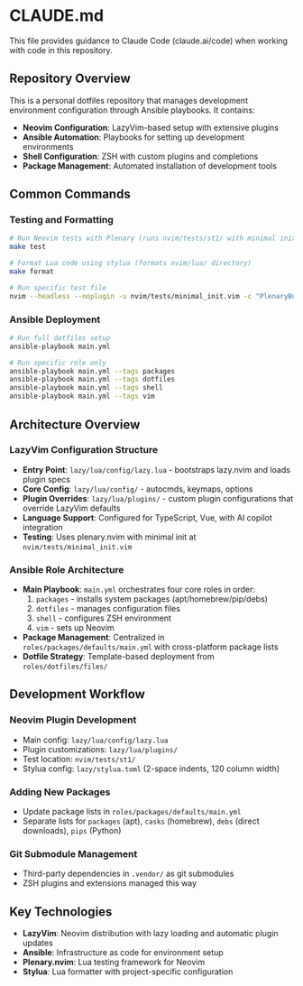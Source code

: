 # CLAUDE.md

This file provides guidance to Claude Code (claude.ai/code) when working with code in this repository.

## Repository Overview

This is a personal dotfiles repository that manages development environment configuration through Ansible playbooks. It contains:

- **Neovim Configuration**: LazyVim-based setup with extensive plugins
- **Ansible Automation**: Playbooks for setting up development environments
- **Shell Configuration**: ZSH with custom plugins and completions
- **Package Management**: Automated installation of development tools

## Common Commands

### Testing and Formatting
```bash
# Run Neovim tests with Plenary (runs nvim/tests/st1/ with minimal init)
make test

# Format Lua code using stylua (formats nvim/lua/ directory)
make format

# Run specific test file
nvim --headless --noplugin -u nvim/tests/minimal_init.vim -c "PlenaryBustedFile nvim/tests/st1/utils/init_spec.lua {minimal_init = 'nvim/tests/minimal_init.vim'}"
```

### Ansible Deployment
```bash
# Run full dotfiles setup
ansible-playbook main.yml

# Run specific role only
ansible-playbook main.yml --tags packages
ansible-playbook main.yml --tags dotfiles
ansible-playbook main.yml --tags shell
ansible-playbook main.yml --tags vim
```

## Architecture Overview

### LazyVim Configuration Structure
- **Entry Point**: `lazy/lua/config/lazy.lua` - bootstraps lazy.nvim and loads plugin specs
- **Core Config**: `lazy/lua/config/` - autocmds, keymaps, options
- **Plugin Overrides**: `lazy/lua/plugins/` - custom plugin configurations that override LazyVim defaults
- **Language Support**: Configured for TypeScript, Vue, with AI copilot integration
- **Testing**: Uses plenary.nvim with minimal init at `nvim/tests/minimal_init.vim`

### Ansible Role Architecture
- **Main Playbook**: `main.yml` orchestrates four core roles in order:
  1. `packages` - installs system packages (apt/homebrew/pip/debs)
  2. `dotfiles` - manages configuration files
  3. `shell` - configures ZSH environment
  4. `vim` - sets up Neovim
- **Package Management**: Centralized in `roles/packages/defaults/main.yml` with cross-platform package lists
- **Dotfile Strategy**: Template-based deployment from `roles/dotfiles/files/`

## Development Workflow

### Neovim Plugin Development
- Main config: `lazy/lua/config/lazy.lua`
- Plugin customizations: `lazy/lua/plugins/`
- Test location: `nvim/tests/st1/`
- Stylua config: `lazy/stylua.toml` (2-space indents, 120 column width)

### Adding New Packages
- Update package lists in `roles/packages/defaults/main.yml`
- Separate lists for `packages` (apt), `casks` (homebrew), `debs` (direct downloads), `pips` (Python)

### Git Submodule Management
- Third-party dependencies in `.vendor/` as git submodules
- ZSH plugins and extensions managed this way

## Key Technologies

- **LazyVim**: Neovim distribution with lazy loading and automatic plugin updates
- **Ansible**: Infrastructure as code for environment setup
- **Plenary.nvim**: Lua testing framework for Neovim
- **Stylua**: Lua formatter with project-specific configuration